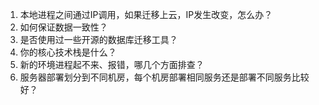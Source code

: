 1. 本地进程之间通过IP调用，如果迁移上云，IP发生改变，怎么办？
2. 如何保证数据一致性？
3. 是否使用过一些开源的数据库迁移工具？
4. 你的核心技术栈是什么？
5. 新的环境进程起不来、报错，哪几个方面排查？
6. 服务器部署划分到不同机房，每个机房部署相同服务还是部署不同服务比较好？